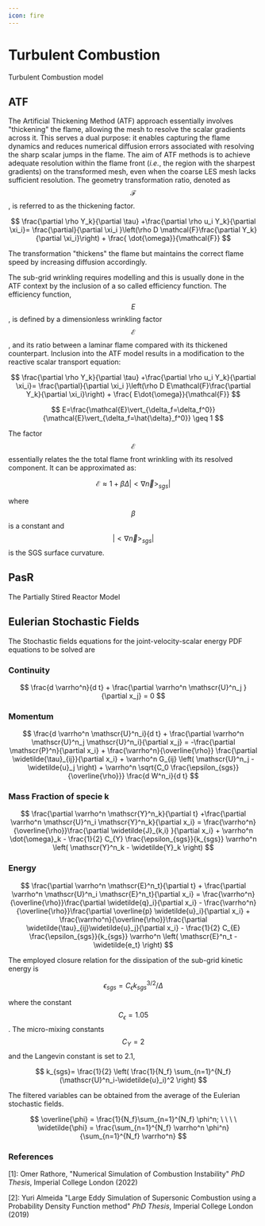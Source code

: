 ```yaml
---
icon: fire
---
```


# Turbulent Combustion

Turbulent Combustion model

## ATF

The Artificial Thickening Method (ATF) approach essentially involves "thickening" the flame, allowing the mesh to resolve the scalar gradients across it. This serves a dual purpose: it enables capturing the flame dynamics and reduces numerical diffusion errors associated with resolving the sharp scalar jumps in the flame. The aim of ATF methods is to achieve adequate resolution within the flame front (_i.e._, the region with the sharpest gradients) on the transformed mesh, even when the coarse LES mesh lacks sufficient resolution. The geometry transformation ratio, denoted as $$\mathcal{F}$$, is referred to as the thickening factor.

$$
\frac{\partial \rho Y_k}{\partial \tau} +\frac{\partial \rho u_i Y_k}{\partial \xi_i}= \frac{\partial}{\partial \xi_i }\left(\rho D \mathcal{F}\frac{\partial Y_k}{\partial \xi_i}\right) + \frac{ \dot{\omega}}{\mathcal{F}}
$$

The transformation "thickens" the flame but maintains the correct flame speed by increasing diffusion accordingly.

The sub-grid wrinkling requires modelling and this is usually done in the ATF context by the inclusion of a so called efficiency function. The efficiency function, $$E$$, is defined by a dimensionless wrinkling factor $$\mathcal{E}$$, and its ratio between a laminar flame compared with its thickened counterpart. Inclusion into the ATF model results in a modification to the reactive scalar transport equation:

$$
\frac{\partial \rho Y_k}{\partial \tau} +\frac{\partial \rho u_i Y_k}{\partial \xi_i}= \frac{\partial}{\partial \xi_i }\left(\rho D E\mathcal{F}\frac{\partial Y_k}{\partial \xi_i}\right) + \frac{ E\dot{\omega}}{\mathcal{F}}
$$

$$
E=\frac{\mathcal{E}\vert_{\delta_f=\delta_f^0}}{\mathcal{E}\vert_{\delta_f=\hat{\delta}_f^0}} \geq 1
$$

The factor $$\mathcal{E}$$ essentially relates the the total flame front wrinkling with its resolved component. It can be approximated as:

$$
\mathcal{E} \approx 1+\beta \Delta \vert <\nabla  \vec{n} >_{sgs}\vert
$$

where $$\beta$$ is a constant and $$\vert <\nabla \vec{n} >_{sgs}\vert$$ is the SGS surface curvature.

## PasR

The Partially Stired Reactor Model

## Eulerian Stochastic Fields

The Stochastic fields equations for the joint-velocity-scalar energy PDF equations to be solved are

### Continuity

$$
\frac{d \varrho^n}{d t} + \frac{\partial \varrho^n \mathscr{U}^n_j }{\partial x_j} = 0
$$

### Momentum

$$
\frac{d \varrho^n \mathscr{U}^n_i}{d t} + \frac{\partial \varrho^n \mathscr{U}^n_j \mathscr{U}^n_i}{\partial x_j} = -\frac{\partial \mathscr{P}^n}{\partial x_i} + \frac{\varrho^n}{\overline{\rho}} \frac{\partial \widetilde{\tau}_{ij}}{\partial x_i} + \varrho^n G_{ij} \left( \mathscr{U}^n_j - \widetilde{u}_j \right) + \varrho^n \sqrt{C_0 \frac{\epsilon_{sgs}}{\overline{\rho}}} \frac{d W^n_i}{d t}
$$

### Mass Fraction of specie k

$$
\frac{\partial \varrho^n \mathscr{Y}^n_k}{\partial t} +\frac{\partial  \varrho^n \mathscr{U}^n_i \mathscr{Y}^n_k}{\partial x_i} =  \frac{\varrho^n}{\overline{\rho}}\frac{\partial \widetilde{J}_{k,i} }{\partial x_i} + \varrho^n \dot{\omega}_k - \frac{1}{2} C_{Y} \frac{\epsilon_{sgs}}{k_{sgs}} \varrho^n \left( \mathscr{Y}^n_k - \widetilde{Y}_k \right)
$$

### Energy

$$
\frac{\partial \varrho^n \mathscr{E}^n_t}{\partial t} + \frac{\partial \varrho^n \mathscr{U}^n_i \mathscr{E}^n_t}{\partial x_i} = \frac{\varrho^n}{\overline{\rho}}\frac{\partial \widetilde{q}_i}{\partial x_i}  - \frac{\varrho^n}{\overline{\rho}}\frac{\partial \overline{p} \widetilde{u}_i}{\partial x_i} + \frac{\varrho^n}{\overline{\rho}}\frac{\partial \widetilde{\tau}_{ij}\widetilde{u}_j}{\partial x_i}  - \frac{1}{2} C_{E} \frac{\epsilon_{sgs}}{k_{sgs}} \varrho^n \left( \mathscr{E}^n_t - \widetilde{e_t} \right)
$$

The employed closure relation for the dissipation of the sub-grid kinetic energy is

$$
\epsilon_{sgs} = C_\epsilon k_{sgs}^{3/2}/\Delta
$$

where the constant $$C_\epsilon = 1.05$$. The micro-mixing constants $$C_Y = 2$$ and the Langevin constant is set to 2.1,

$$
k_{sgs}= \frac{1}{2} \left( \frac{1}{N_f} \sum_{n=1}^{N_f} (\mathscr{U}^n_i-\widetilde{u}_i)^2 \right)
$$

The filtered variables can be obtained from the average of the Eulerian stochastic fields.

$$
\overline{\phi}  = \frac{1}{N_f}\sum_{n=1}^{N_f} \phi^n; \ \ \ \ \widetilde{\phi} = \frac{\sum_{n=1}^{N_f} \varrho^n \phi^n}{\sum_{n=1}^{N_f} \varrho^n}
$$

### References

\[1]: Omer Rathore, "Numerical Simulation of Combustion Instability" _PhD Thesis_, Imperial College London (2022)&#x20;

\[2]: Yuri Almeida "Large Eddy Simulation of Supersonic Combustion using a Probability Density Function method" _PhD Thesis_, Imperial College London (2019)
